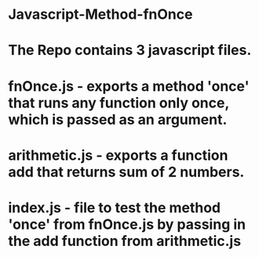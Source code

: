 # Javascript-Method-fnOnce
# The Repo contains 3 javascript files. 
# fnOnce.js - exports a method 'once' that runs any function only once, which is passed as an argument.
# arithmetic.js - exports a function add that returns sum of 2 numbers.
# index.js - file to test the method 'once' from fnOnce.js by passing in the add function from arithmetic.js
